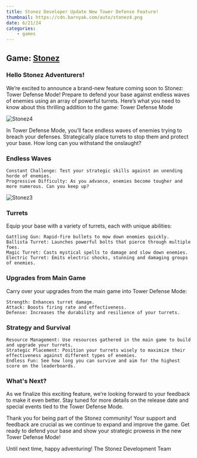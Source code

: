 ```yaml
---
title: Stonez Developer Update New Tower Defense Feature!
thumbnail: https://cdn.barnyak.com/auto/stonez4.png
date: 6/21/24
categories:
    - games
---
```

## Game: [Stonez](https://barnyak.com)

### Hello Stonez Adventurers!

We’re excited to announce a brand-new feature coming soon to Stonez: Tower Defense Mode! Prepare to defend your base against endless waves of enemies using an array of powerful turrets. Here’s what you need to know about this thrilling addition to the game:
Tower Defense Mode

![Stonez4](https://cdn.barnyak.com/auto/stonez4.png)

In Tower Defense Mode, you’ll face endless waves of enemies trying to breach your defenses. Strategically place turrets to stop them and protect your base. How long can you withstand the onslaught?

### Endless Waves

    Constant Challenge: Test your strategic skills against an unending horde of enemies.
    Progressive Difficulty: As you advance, enemies become tougher and more numerous. Can you keep up?

![Stonez3](https://cdn.barnyak.com/auto/stonez3.gif)

### Turrets

Equip your base with a variety of turrets, each with unique abilities:

    Gattling Gun: Rapid-fire bullets to mow down enemies quickly.
    Ballista Turret: Launches powerful bolts that pierce through multiple foes.
    Magic Turret: Casts mystical spells to damage and slow down enemies.
    Electric Turret: Emits electric shocks, stunning and damaging groups of enemies.

### Upgrades from Main Game

Carry over your upgrades from the main game into Tower Defense Mode:

    Strength: Enhances turret damage.
    Attack: Boosts firing rate and effectiveness.
    Defense: Increases the durability and resilience of your turrets.

### Strategy and Survival

    Resource Management: Use resources gathered in the main game to build and upgrade your turrets.
    Strategic Placement: Position your turrets wisely to maximize their effectiveness against different types of enemies.
    Endless Fun: See how long you can survive and aim for the highest score on the leaderboards.

### What's Next?

As we finalize this exciting feature, we’re looking forward to your feedback to make it even better. Stay tuned for more details on the release date and special events tied to the Tower Defense Mode.

Thank you for being part of the Stonez community! Your support and feedback are crucial as we continue to expand and improve the game. Get ready to defend your base and show your strategic prowess in the new Tower Defense Mode!

Until next time, happy adventuring!
The Stonez Development Team

